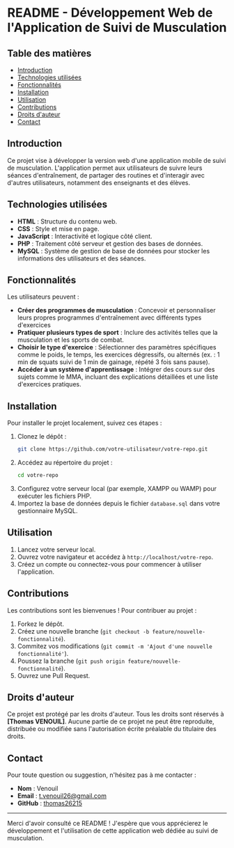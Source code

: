 # README - Développement Web de l'Application de Suivi de Musculation

## Table des matières
- [Introduction](#introduction)
- [Technologies utilisées](#technologies-utilisées)
- [Fonctionnalités](#fonctionnalités)
- [Installation](#installation)
- [Utilisation](#utilisation)
- [Contributions](#contributions)
- [Droits d'auteur](#droits-dauteur)
- [Contact](#contact)

## Introduction
Ce projet vise à développer la version web d'une application mobile de suivi de musculation. L'application permet aux utilisateurs de suivre leurs séances d'entraînement, de partager des routines et d'interagir avec d'autres utilisateurs, notamment des enseignants et des élèves.

## Technologies utilisées
- **HTML** : Structure du contenu web.
- **CSS** : Style et mise en page.
- **JavaScript** : Interactivité et logique côté client.
- **PHP** : Traitement côté serveur et gestion des bases de données.
- **MySQL** : Système de gestion de base de données pour stocker les informations des utilisateurs et des séances.

## Fonctionnalités
Les utilisateurs peuvent :
- **Créer des programmes de musculation** : Concevoir et personnaliser leurs propres programmes d'entraînement avec différents types d'exercices
- **Pratiquer plusieurs types de sport** : Inclure des activités telles que la musculation et les sports de combat.
- **Choisir le type d'exercice** : Sélectionner des paramètres spécifiques comme le poids, le temps, les exercices dégressifs, ou alternés (ex. : 1 min de squats suivi de 1 min de gainage, répété 3 fois sans pause).
- **Accéder à un système d'apprentissage** : Intégrer des cours sur des sujets comme le MMA, incluant des explications détaillées et une liste d'exercices pratiques.

## Installation
Pour installer le projet localement, suivez ces étapes :

1. Clonez le dépôt :
   ```bash
   git clone https://github.com/votre-utilisateur/votre-repo.git
   ```
2. Accédez au répertoire du projet :
   ```bash
   cd votre-repo
   ```
3. Configurez votre serveur local (par exemple, XAMPP ou WAMP) pour exécuter les fichiers PHP.
4. Importez la base de données depuis le fichier `database.sql` dans votre gestionnaire MySQL.

## Utilisation
1. Lancez votre serveur local.
2. Ouvrez votre navigateur et accédez à `http://localhost/votre-repo`.
3. Créez un compte ou connectez-vous pour commencer à utiliser l'application.

## Contributions
Les contributions sont les bienvenues ! Pour contribuer au projet :
1. Forkez le dépôt.
2. Créez une nouvelle branche (`git checkout -b feature/nouvelle-fonctionnalité`).
3. Commitez vos modifications (`git commit -m 'Ajout d'une nouvelle fonctionnalité'`).
4. Poussez la branche (`git push origin feature/nouvelle-fonctionnalité`).
5. Ouvrez une Pull Request.

## Droits d'auteur
Ce projet est protégé par les droits d'auteur. Tous les droits sont réservés à **[Thomas VENOUIL]**. Aucune partie de ce projet ne peut être reproduite, distribuée ou modifiée sans l'autorisation écrite préalable du titulaire des droits.

## Contact
Pour toute question ou suggestion, n'hésitez pas à me contacter :
- **Nom** : Venouil
- **Email** : t.venouil26@gmail.com
- **GitHub** : [thomas26215](https://github.com/thomas26215)

---

Merci d'avoir consulté ce README ! J'espère que vous apprécierez le développement et l'utilisation de cette application web dédiée au suivi de musculation.
